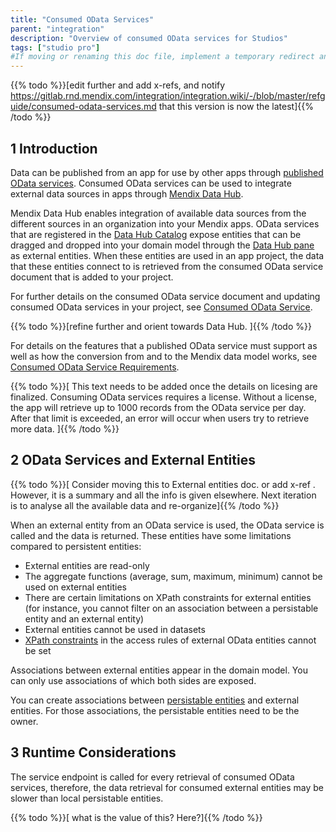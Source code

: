 ```yaml
---
title: "Consumed OData Services"
parent: "integration"
description: "Overview of consumed OData services for Studios"
tags: ["studio pro"]
#If moving or renaming this doc file, implement a temporary redirect and let the respective team know they should update the URL in the product. See Mapping to Products for more details.
---
```


{{% todo %}}[edit further and add x-refs, and notify https://gitlab.rnd.mendix.com/integration/integration.wiki/-/blob/master/refguide/consumed-odata-services.md that this version is now the latest]{{% /todo %}}

## 1 Introduction

Data can be published from an app for use by other apps through [published OData services](published-odata-services). Consumed OData services can be used to integrate external data sources in apps through [Mendix Data Hub](/data-hub/index). 

Mendix Data Hub enables integration of available data sources from the different sources in an organization into your Mendix apps.  OData services that are registered in the [Data Hub Catalog](data-hub-catalog) expose entities that can be dragged and dropped into your domain model through the [Data Hub pane](data-hub-pane) as external entities. When these entities are used in an app project, the data that these entities connect to is retrieved from the consumed OData service document that is added to your project.

For further details on the consumed OData service document and updating consumed OData services in your project, see [Consumed OData Service](consumed-odata-service).

{{% todo %}}[refine further and orient towards Data Hub.  ]{{% /todo %}}

For details on the features that a published OData service must support as well as how the conversion from and to the Mendix data model works, see [Consumed OData Service Requirements](consumed-odata-service-requirements).

{{% todo %}}[ This text needs to be added once the details on licesing are finalized. Consuming OData services requires a license. Without a license, the app will retrieve up to 1000 records from the OData service per day. After that limit is exceeded, an error will occur when users try to retrieve more data. ]{{% /todo %}}

## 2 OData Services and External Entities

{{% todo %}}[ Consider moving this to External entities doc. or add x-ref . However, it is a summary and all the info is given elsewhere. Next iteration is to analyse all the available data and re-organize]{{% /todo %}}

When an external entity from an OData service is used, the OData service is called and the data is returned. These entities have some limitations compared to persistent entities:

* External entities are read-only
* The aggregate functions (average, sum, maximum, minimum) cannot be used on external entities
* There are certain limitations on XPath constraints for external entities (for instance, you cannot filter on an association between a persistable entity and an external entity)
* External entities cannot be used in datasets
* [XPath constraints](/refguide/xpath-constraints) in the access rules of external OData entities cannot be set

Associations between external entities appear in the domain model. You can only use associations of which both sides are exposed.

You can create associations between [persistable entities](persistability#persistable) and external entities. For those associations, the persistable entities need to be the owner.

## 3 Runtime Considerations

The service endpoint is called for every retrieval of consumed OData services, therefore, the data retrieval for consumed external entities may be slower than local persistable entities.

{{% todo %}}[ what is the value of this? Here?]{{% /todo %}}